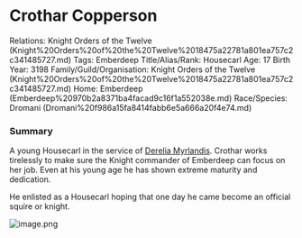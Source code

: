 # Crothar Copperson

Relations: Knight Orders of the Twelve (Knight%20Orders%20of%20the%20Twelve%2018475a22781a801ea757c2c341485727.md) 
Tags: Emberdeep
Title/Alias/Rank: Housecarl
Age: 17
Birth Year: 3198
Family/Guild/Organisation: Knight Orders of the Twelve (Knight%20Orders%20of%20the%20Twelve%2018475a22781a801ea757c2c341485727.md) 
Home: Emberdeep (Emberdeep%20970b2a8371ba4facad9c16f1a552038e.md) 
Race/Species: Dromani (Dromani%20f986a15fa8414fabb6e5a666a20f4e74.md)

### Summary

A young Housecarl in the service of [Derelia Myrlandis](Derelia%20Myrlandis%2018775a22781a80519f76ea7841e9fd94.md). Crothar works tirelessly to make sure the Knight commander of Emberdeep can focus on her job.  Even at his young age he has shown extreme maturity and dedication. 

He enlisted as a Housecarl hoping that one day he came become an official squire or knight.

![image.png](image%2095.png)